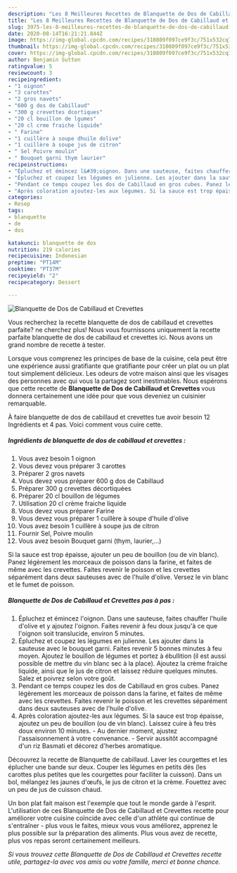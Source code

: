 ```yaml
---
description: "Les 8 Meilleures Recettes de Blanquette de Dos de Cabillaud et Crevettes"
title: "Les 8 Meilleures Recettes de Blanquette de Dos de Cabillaud et Crevettes"
slug: 3975-les-8-meilleures-recettes-de-blanquette-de-dos-de-cabillaud-et-crevettes
date: 2020-08-14T16:21:21.844Z
image: https://img-global.cpcdn.com/recipes/310809f097ce9f3c/751x532cq70/blanquette-de-dos-de-cabillaud-et-crevettes-photo-principale-de-la-recette.jpg
thumbnail: https://img-global.cpcdn.com/recipes/310809f097ce9f3c/751x532cq70/blanquette-de-dos-de-cabillaud-et-crevettes-photo-principale-de-la-recette.jpg
cover: https://img-global.cpcdn.com/recipes/310809f097ce9f3c/751x532cq70/blanquette-de-dos-de-cabillaud-et-crevettes-photo-principale-de-la-recette.jpg
author: Benjamin Sutton
ratingvalue: 5
reviewcount: 3
recipeingredient:
- "1 oignon"
- "3 carottes"
- "2 gros navets"
- "600 g dos de Cabillaud"
- "300 g crevettes dcortiques"
- "20 cl bouillon de lgumes"
- "20 cl crme fraiche liquide"
- " Farine"
- "1 cuillère à soupe dhuile dolive"
- "1 cuillère à soupe jus de citron"
- " Sel Poivre moulin"
- " Bouquet garni thym laurier"
recipeinstructions:
- "Épluchez et émincez l&#39;oignon. Dans une sauteuse, faites chauffer l&#39;huile d&#39;olive et y ajoutez l&#39;oignon. Faites revenir à feu doux jusqu&#39;à ce que l&#39;oignon soit translucide, environ 5 minutes."
- "Épluchez et coupez les légumes en julienne. Les ajouter dans la sauteuse avec le bouquet garni. Faites revenir 5 bonnes minutes à feu moyen. Ajoutez le bouillon de légumes et portez à ébullition (il est aussi possible de mettre du vin blanc sec à la place). Ajoutez la crème fraiche liquide, ainsi que le jus de citron et laissez réduire quelques minutes. Salez et poivrez selon votre goût."
- "Pendant ce temps coupez les dos de Cabillaud en gros cubes. Panez légèrement les morceaux de poisson dans la farine, et faites de même avec les crevettes. Faites revenir le poisson et les crevettes séparément dans deux sauteuses avec de l&#39;huile d&#39;olive."
- "Après coloration ajoutez-les aux légumes. Si la sauce est trop épaisse, ajoutez un peu de bouillon (ou de vin blanc). Laissez cuire à feu très doux environ 10 minutes. Au dernier moment, ajustez l&#39;assaisonnement à votre convenance. Servir aussitôt accompagné d&#39;un riz Basmati et décorez d&#39;herbes aromatique."
categories:
- Resep
tags:
- blanquette
- de
- dos

katakunci: blanquette de dos 
nutrition: 219 calories
recipecuisine: Indonesian
preptime: "PT14M"
cooktime: "PT37M"
recipeyield: "2"
recipecategory: Dessert

---
```



![Blanquette de Dos de Cabillaud et Crevettes](https://img-global.cpcdn.com/recipes/310809f097ce9f3c/751x532cq70/blanquette-de-dos-de-cabillaud-et-crevettes-photo-principale-de-la-recette.jpg)

Vous recherchez la recette blanquette de dos de cabillaud et crevettes parfaite? ne cherchez plus! Nous vous fournissons uniquement la recette parfaite blanquette de dos de cabillaud et crevettes ici. Nous avons un grand nombre de recette à tester.

Lorsque vous comprenez les principes de base de la cuisine, cela peut être une expérience aussi gratifiante que gratifiante pour créer un plat ou un plat tout simplement délicieux. Les odeurs de votre maison ainsi que les visages des personnes avec qui vous la partagez sont inestimables. Nous espérons que cette recette de <strong> Blanquette de Dos de Cabillaud et Crevettes </strong> vous donnera certainement une idée pour que vous deveniez un cuisinier remarquable.

<!--inarticleads1-->

À faire blanquette de dos de cabillaud et crevettes tue avoir besoin 12 Ingrédients et 4 pas. Voici comment vous cuire cette.

##### Ingrédients de blanquette de dos de cabillaud et crevettes :

1. Vous avez besoin 1 oignon
1. Vous devez vous préparer 3 carottes
1. Préparer 2 gros navets
1. Vous devez vous préparer 600 g dos de Cabillaud
1. Préparer 300 g crevettes décortiquées
1. Préparer 20 cl bouillon de légumes
1. Utilisation 20 cl crème fraiche liquide
1. Vous devez vous préparer  Farine
1. Vous devez vous préparer 1 cuillère à soupe d&#39;huile d&#39;olive
1. Vous avez besoin 1 cuillère à soupe jus de citron
1. Fournir  Sel, Poivre moulin
1. Vous avez besoin  Bouquet garni (thym, laurier,...)


Si la sauce est trop épaisse, ajouter un peu de bouillon (ou de vin blanc). Panez légèrement les morceaux de poisson dans la farine, et faites de même avec les crevettes. Faites revenir le poisson et les crevettes séparément dans deux sauteuses avec de l&#39;huile d&#39;olive. Versez le vin blanc et le fumet de poisson. 

<!--inarticleads2-->

##### Blanquette de Dos de Cabillaud et Crevettes pas à pas :

1. Épluchez et émincez l&#39;oignon. Dans une sauteuse, faites chauffer l&#39;huile d&#39;olive et y ajoutez l&#39;oignon. Faites revenir à feu doux jusqu&#39;à ce que l&#39;oignon soit translucide, environ 5 minutes.
1. Épluchez et coupez les légumes en julienne. Les ajouter dans la sauteuse avec le bouquet garni. Faites revenir 5 bonnes minutes à feu moyen. Ajoutez le bouillon de légumes et portez à ébullition (il est aussi possible de mettre du vin blanc sec à la place). Ajoutez la crème fraiche liquide, ainsi que le jus de citron et laissez réduire quelques minutes. Salez et poivrez selon votre goût.
1. Pendant ce temps coupez les dos de Cabillaud en gros cubes. Panez légèrement les morceaux de poisson dans la farine, et faites de même avec les crevettes. Faites revenir le poisson et les crevettes séparément dans deux sauteuses avec de l&#39;huile d&#39;olive.
1. Après coloration ajoutez-les aux légumes. Si la sauce est trop épaisse, ajoutez un peu de bouillon (ou de vin blanc). Laissez cuire à feu très doux environ 10 minutes. - Au dernier moment, ajustez l&#39;assaisonnement à votre convenance. - Servir aussitôt accompagné d&#39;un riz Basmati et décorez d&#39;herbes aromatique.


Découvrez la recette de Blanquette de cabillaud. Laver les courgettes et les éplucher une bande sur deux. Couper les légumes en petits dés (les carottes plus petites que les courgettes pour faciliter la cuisson). Dans un bol, mélangez les jaunes d&#39;œufs, le jus de citron et la crème. Fouettez avec un peu de jus de cuisson chaud. 

<!--inarticleads1-->

<p>
Un bon plat fait maison est l'exemple que tout le monde garde à l'esprit. L'utilisation de ces Blanquette de Dos de Cabillaud et Crevettes recette pour améliorer votre cuisine coïncide avec celle d'un athlète qui continue de s'entraîner - plus vous le faites, mieux vous vous améliorez, apprenez le plus possible sur la préparation des aliments. Plus vous avez de recette, plus vos repas seront certainement meilleurs.
</p>

<p>
<i>Si vous trouvez cette Blanquette de Dos de Cabillaud et Crevettes recette utile, partagez-la avec vos amis ou votre famille, merci et bonne chance.</i>
</p>
